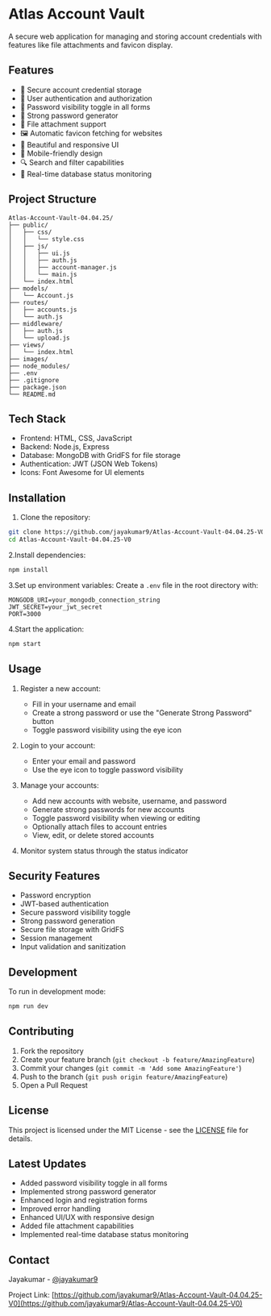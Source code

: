 # Atlas Account Vault

A secure web application for managing and storing account credentials with features like file attachments and favicon display.

## Features

- 🔐 Secure account credential storage
- 👤 User authentication and authorization
- 🔑 Password visibility toggle in all forms
- 🎲 Strong password generator
- 📎 File attachment support
- 🖼️ Automatic favicon fetching for websites
- 🎨 Beautiful and responsive UI
- 📱 Mobile-friendly design
- 🔍 Search and filter capabilities
- 🔄 Real-time database status monitoring

## Project Structure

```plaintext
Atlas-Account-Vault-04.04.25/
├── public/
│   ├── css/
│   │   └── style.css
│   ├── js/
│   │   ├── ui.js
│   │   ├── auth.js
│   │   ├── account-manager.js
│   │   └── main.js
│   └── index.html
├── models/
│   └── Account.js
├── routes/
│   ├── accounts.js
│   └── auth.js
├── middleware/
│   ├── auth.js
│   └── upload.js
├── views/
│   └── index.html
├── images/
├── node_modules/
├── .env
├── .gitignore
├── package.json
└── README.md
```

## Tech Stack

- Frontend: HTML, CSS, JavaScript
- Backend: Node.js, Express
- Database: MongoDB with GridFS for file storage
- Authentication: JWT (JSON Web Tokens)
- Icons: Font Awesome for UI elements

## Installation

1. Clone the repository:

```bash
git clone https://github.com/jayakumar9/Atlas-Account-Vault-04.04.25-V0.git
cd Atlas-Account-Vault-04.04.25-V0
```

2.Install dependencies:

```bash
npm install
```

3.Set up environment variables:
Create a `.env` file in the root directory with:

```properties
MONGODB_URI=your_mongodb_connection_string
JWT_SECRET=your_jwt_secret
PORT=3000
```

4.Start the application:

```bash
npm start
```

## Usage

1. Register a new account:
   - Fill in your username and email
   - Create a strong password or use the "Generate Strong Password" button
   - Toggle password visibility using the eye icon

2. Login to your account:
   - Enter your email and password
   - Use the eye icon to toggle password visibility

3. Manage your accounts:
   - Add new accounts with website, username, and password
   - Generate strong passwords for new accounts
   - Toggle password visibility when viewing or editing
   - Optionally attach files to account entries
   - View, edit, or delete stored accounts

4. Monitor system status through the status indicator

## Security Features

- Password encryption
- JWT-based authentication
- Secure password visibility toggle
- Strong password generation
- Secure file storage with GridFS
- Session management
- Input validation and sanitization

## Development

To run in development mode:

```bash
npm run dev
```

## Contributing

1. Fork the repository
2. Create your feature branch (`git checkout -b feature/AmazingFeature`)
3. Commit your changes (`git commit -m 'Add some AmazingFeature'`)
4. Push to the branch (`git push origin feature/AmazingFeature`)
5. Open a Pull Request

## License

This project is licensed under the MIT License - see the [LICENSE](LICENSE) file for details.

## Latest Updates

- Added password visibility toggle in all forms
- Implemented strong password generator
- Enhanced login and registration forms
- Improved error handling
- Enhanced UI/UX with responsive design
- Added file attachment capabilities
- Implemented real-time database status monitoring

## Contact

Jayakumar - [@jayakumar9](https://github.com/jayakumar9)

Project Link: [https://github.com/jayakumar9/Atlas-Account-Vault-04.04.25-V0](https://github.com/jayakumar9/Atlas-Account-Vault-04.04.25-V0)
